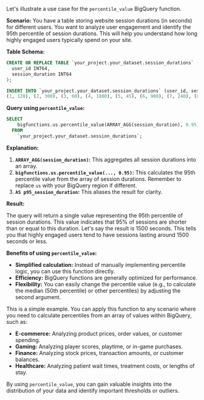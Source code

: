 Let's illustrate a use case for the `percentile_value` BigQuery function.

**Scenario:** You have a table storing website session durations (in seconds) for different users. You want to analyze user engagement and identify the 95th percentile of session durations. This will help you understand how long highly engaged users typically spend on your site.

**Table Schema:**

```sql
CREATE OR REPLACE TABLE `your_project.your_dataset.session_durations` (
  user_id INT64,
  session_duration INT64
);

INSERT INTO `your_project.your_dataset.session_durations` (user_id, session_duration) VALUES
(1, 120), (2, 300), (3, 60), (4, 1800), (5, 45), (6, 900), (7, 240), (8, 30), (9, 600), (10, 150);
```

**Query using `percentile_value`:**

```sql
SELECT
    bigfunctions.us.percentile_value(ARRAY_AGG(session_duration), 0.95) AS p95_session_duration
  FROM
    `your_project.your_dataset.session_durations`;

```

**Explanation:**

1. **`ARRAY_AGG(session_duration)`:** This aggregates all session durations into an array.
2. **`bigfunctions.us.percentile_value(..., 0.95)`:** This calculates the 95th percentile value from the array of session durations.  Remember to replace `us` with your BigQuery region if different.
3. **`AS p95_session_duration`:** This aliases the result for clarity.

**Result:**

The query will return a single value representing the 95th percentile of session durations. This value indicates that 95% of sessions are shorter than or equal to this duration. Let's say the result is 1500 seconds.  This tells you that highly engaged users tend to have sessions lasting around 1500 seconds or less.

**Benefits of using `percentile_value`:**

* **Simplified calculation:**  Instead of manually implementing percentile logic, you can use this function directly.
* **Efficiency:**  BigQuery functions are generally optimized for performance.
* **Flexibility:** You can easily change the percentile value (e.g., to calculate the median (50th percentile) or other percentiles) by adjusting the second argument.



This is a simple example.  You can apply this function to any scenario where you need to calculate percentiles from an array of values within BigQuery, such as:

* **E-commerce:** Analyzing product prices, order values, or customer spending.
* **Gaming:** Analyzing player scores, playtime, or in-game purchases.
* **Finance:** Analyzing stock prices, transaction amounts, or customer balances.
* **Healthcare:** Analyzing patient wait times, treatment costs, or lengths of stay.


By using `percentile_value`, you can gain valuable insights into the distribution of your data and identify important thresholds or outliers.
